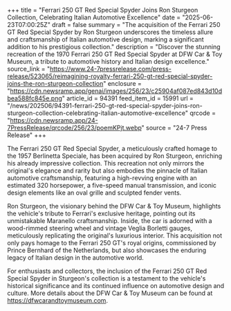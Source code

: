 +++
title = "Ferrari 250 GT Red Special Spyder Joins Ron Sturgeon Collection, Celebrating Italian Automotive Excellence"
date = "2025-06-23T07:00:25Z"
draft = false
summary = "The acquisition of the Ferrari 250 GT Red Special Spyder by Ron Sturgeon underscores the timeless allure and craftsmanship of Italian automotive design, marking a significant addition to his prestigious collection."
description = "Discover the stunning recreation of the 1970 Ferrari 250 GT Red Special Spyder at DFW Car & Toy Museum, a tribute to automotive history and Italian design excellence."
source_link = "https://www.24-7pressrelease.com/press-release/523065/reimagining-royalty-ferrari-250-gt-red-special-spyder-joins-the-ron-sturgeon-collection"
enclosure = "https://cdn.newsramp.app/genai/images/256/23/c25904af087ed843d10dbea588fc845e.png"
article_id = 94391
feed_item_id = 15991
url = "/news/202506/94391-ferrari-250-gt-red-special-spyder-joins-ron-sturgeon-collection-celebrating-italian-automotive-excellence"
qrcode = "https://cdn.newsramp.app/24-7PressRelease/qrcode/256/23/poemKPjt.webp"
source = "24-7 Press Release"
+++

<p>The Ferrari 250 GT Red Special Spyder, a meticulously crafted homage to the 1957 Berlinetta Speciale, has been acquired by Ron Sturgeon, enriching his already impressive collection. This recreation not only mirrors the original's elegance and rarity but also embodies the pinnacle of Italian automotive craftsmanship, featuring a high-revving engine with an estimated 320 horsepower, a five-speed manual transmission, and iconic design elements like an oval grille and sculpted fender vents.</p><p>Ron Sturgeon, the visionary behind the DFW Car & Toy Museum, highlights the vehicle's tribute to Ferrari's exclusive heritage, pointing out its unmistakable Maranello craftsmanship. Inside, the car is adorned with a wood-rimmed steering wheel and vintage Veglia Borletti gauges, meticulously replicating the original's luxurious interior. This acquisition not only pays homage to the Ferrari 250 GT's royal origins, commissioned by Prince Bernhard of the Netherlands, but also showcases the enduring legacy of Italian design in the automotive world.</p><p>For enthusiasts and collectors, the inclusion of the Ferrari 250 GT Red Special Spyder in Sturgeon's collection is a testament to the vehicle's historical significance and its continued influence on automotive design and culture. More details about the DFW Car & Toy Museum can be found at <a href='https://dfwcarandtoymuseum.com' rel='nofollow' target='_blank'>https://dfwcarandtoymuseum.com</a>.</p>
